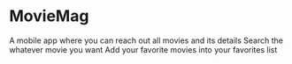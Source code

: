 # MovieMag
A mobile app where you can reach out all movies and its details 
Search the whatever movie you want
Add your favorite movies into your favorites list

